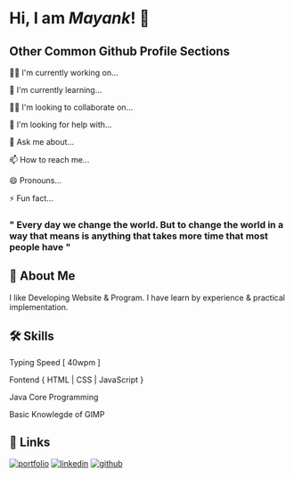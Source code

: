 # Hi, I am _Mayank_! 👋


## Other Common Github Profile Sections

👩‍💻 I'm currently working on...

🧠 I'm currently learning...

👯‍♀️ I'm looking to collaborate on...

🤔 I'm looking for help with...

💬 Ask me about...

📫 How to reach me...

😄 Pronouns...

⚡️ Fun fact...

<!--
## 🔗 Links
[![portfolio](https://img.shields.io/badge/my_portfolio-000?style=for-the-badge&logo=ko-fi&logoColor=white)](https://katherineoelsner.com/)
[![linkedin](https://img.shields.io/badge/linkedin-0A66C2?style=for-the-badge&logo=linkedin&logoColor=white)](https://www.linkedin.com/)
[![twitter](https://img.shields.io/badge/twitter-1DA1F2?style=for-the-badge&logo=twitter&logoColor=white)](https://twitter.com/)

## 🛠 Skills

Javascript, HTML, CSS...

## Deployment

To deploy this project run

```bash
  npm run deploy
```

## Documentation

[Documentation](https://linktodocumentation)

## Screenshots

![App Screenshot](https://via.placeholder.com/468x300?text=App+Screenshot+Here)

-->


### " Every day we change the world. But to change the world in a way that means is anything that takes more time that most people have "

## 🚀 About Me

I like Developing Website & Program.
I have learn by experience & practical implementation.

## 🛠 Skills

Typing Speed [ 40wpm ]

Fontend { HTML | CSS | JavaScript }

Java Core Programming

Basic Knowlegde of GIMP

## 🔗 Links

[![portfolio](https://img.shields.io/badge/my_portfolio-000?style=for-the-badge&logo=ko-fi&logoColor=white)](https://mastermayank.w3spaces.com/)
[![linkedin](https://img.shields.io/badge/linkedin-0A66C2?style=for-the-badge&logo=linkedin&logoColor=white)](https://www.linkedin.com/in/MasterMayank/)
[![github](https://img.shields.io/badge/twitter-1DA1F2?style=for-the-badge&logo=github&logoColor=white)](https://github.io/MayankDevil/)

<!--
## Projects
[Indardanus](https://mayankdevil.github.io/website-0/)
[Entity Code](https://mayankdevil.github.io/website-8/)
-->
